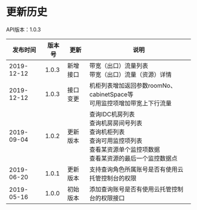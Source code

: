 # 更新历史 #
API版本：1.0.3

|发布时间|版本号|更新|说明|
|---|---|---|---|
|2019-12-12|1.0.3|新增接口|带宽（出口）流量列表<br>带宽（出口）流量（资源）详情|
|2019-12-12|1.0.3|接口变更|机柜列表增加返回参数roomNo、cabinetSpace等<br>可用监控项增加带宽上下行流量|
|2019-09-04|1.0.2|更新版本|查询IDC机房列表<br>查询机房房间号列表<br>查询机柜列表<br>查询可用监控项列表<br>查看某资源单个监控项数据<br>查看某资源的最后一个监控数据点|
|2019-06-20|1.0.1|更新版本|支持查询角色所属账号是否有使用云托管控制台的权限|
|2019-05-16|1.0.0|初始版本|添加查询账号是否有使用云托管控制台的权限接口|
